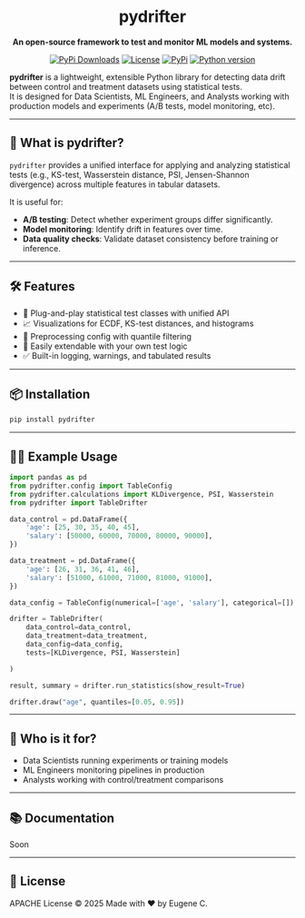 <h1 align="center">pydrifter</h1>
<p align="center"><b>An open-source framework to test and monitor ML models and systems.</b></p>
<p align="center">
<a href="https://pepy.tech/project/pydrifter" target="_blank"><img src="https://pepy.tech/badge/pydrifter" alt="PyPi Downloads"></a>
<a href="https://github.com/aesedeu/pydrifter/blob/main/LICENSE" target="_blank"><img src="https://img.shields.io/badge/license-Apache%202.0-green?style=flat-square" alt="License"></a>
<a href="https://pypi.org/project/pydrifter/" target="_blank"><img src="https://img.shields.io/pypi/v/pydrifter" alt="PyPi"></a>
<a href="https://www.python.org/downloads/release/python-311/" target="_blank"><img src="https://img.shields.io/badge/python-3.11-blue.svg" alt="Python version"></a>

**pydrifter** is a lightweight, extensible Python library for detecting data drift between control and treatment datasets using statistical tests.  
It is designed for Data Scientists, ML Engineers, and Analysts working with production models and experiments (A/B tests, model monitoring, etc).

---

## 🚀 What is pydrifter?

`pydrifter` provides a unified interface for applying and analyzing statistical tests (e.g., KS-test, Wasserstein distance, PSI, Jensen-Shannon divergence) across multiple features in tabular datasets.

It is useful for:

- **A/B testing**: Detect whether experiment groups differ significantly.
- **Model monitoring**: Identify drift in features over time.
- **Data quality checks**: Validate dataset consistency before training or inference.

---

## 🛠️ Features

- 🧪 Plug-and-play statistical test classes with unified API  
- 📈 Visualizations for ECDF, KS-test distances, and histograms  
- 🧹 Preprocessing config with quantile filtering  
- 🧩 Easily extendable with your own test logic  
- ✅ Built-in logging, warnings, and tabulated results

---

## 📦 Installation

```bash
pip install pydrifter
```

---

## 👨‍💻 Example Usage

```python
import pandas as pd
from pydrifter.config import TableConfig
from pydrifter.calculations import KLDivergence, PSI, Wasserstein
from pydrifter import TableDrifter

data_control = pd.DataFrame({
    'age': [25, 30, 35, 40, 45],
    'salary': [50000, 60000, 70000, 80000, 90000],
})

data_treatment = pd.DataFrame({
    'age': [26, 31, 36, 41, 46],
    'salary': [51000, 61000, 71000, 81000, 91000],
})

data_config = TableConfig(numerical=['age', 'salary'], categorical=[])

drifter = TableDrifter(
    data_control=data_control,
    data_treatment=data_treatment,
    data_config=data_config,
    tests=[KLDivergence, PSI, Wasserstein]

)

result, summary = drifter.run_statistics(show_result=True)

drifter.draw("age", quantiles=[0.05, 0.95])
```

---

## 👥 Who is it for?

- Data Scientists running experiments or training models
- ML Engineers monitoring pipelines in production
- Analysts working with control/treatment comparisons

---

## 📚 Documentation

Soon

---

## 📄 License
APACHE License © 2025
Made with ❤️ by Eugene C.